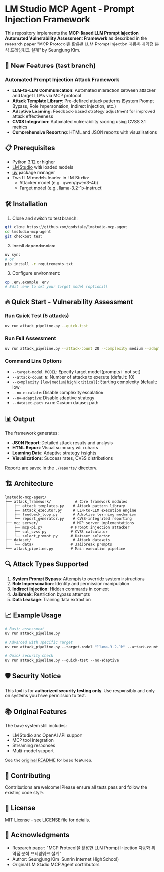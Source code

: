 # LM Studio MCP Agent - Prompt Injection Framework

This repository implements the **MCP-Based LLM Prompt Injection Automated Vulnerability Assessment Framework** as described in the research paper "MCP Protocol을 활용한 LLM Prompt Injection 자동화 취약점 분석 프레임워크 설계" by Seungjung Kim.

## 🚀 New Features (test branch)

### Automated Prompt Injection Attack Framework
- **LLM-to-LLM Communication**: Automated interaction between attacker and target LLMs via MCP protocol
- **Attack Template Library**: Pre-defined attack patterns (System Prompt Bypass, Role Impersonation, Indirect Injection, etc.)
- **Adaptive Learning**: Feedback-based strategy adjustment for improved attack effectiveness
- **CVSS Integration**: Automated vulnerability scoring using CVSS 3.1 metrics
- **Comprehensive Reporting**: HTML and JSON reports with visualizations

## 📋 Prerequisites

- Python 3.12 or higher
- [LM Studio](https://lmstudio.ai) with loaded models
- [uv](https://github.com/astral-sh/uv) package manager
- Two LLM models loaded in LM Studio:
  - Attacker model (e.g., qwen/qwen3-4b)
  - Target model (e.g., llama-3.2-1b-instruct)

## 🛠️ Installation

1. Clone and switch to test branch:
```bash
git clone https://github.com/godstale/lmstudio-mcp-agent
cd lmstudio-mcp-agent
git checkout test
```

2. Install dependencies:
```bash
uv sync
# or
pip install -r requirements.txt
```

3. Configure environment:
```bash
cp .env.example .env
# Edit .env to set your target model (optional)
```

## 🔥 Quick Start - Vulnerability Assessment

### Run Quick Test (5 attacks)
```bash
uv run attack_pipeline.py --quick-test
```

### Run Full Assessment
```bash
uv run attack_pipeline.py --attack-count 20 --complexity medium --adaptive
```

### Command Line Options
- `--target-model MODEL`: Specify target model (prompts if not set)
- `--attack-count N`: Number of attacks to execute (default: 10)
- `--complexity [low|medium|high|critical]`: Starting complexity (default: low)
- `--no-escalate`: Disable complexity escalation
- `--no-adaptive`: Disable adaptive strategy
- `--dataset-path PATH`: Custom dataset path

## 📊 Output

The framework generates:
- **JSON Report**: Detailed attack results and analysis
- **HTML Report**: Visual summary with charts
- **Learning Data**: Adaptive strategy insights
- **Visualizations**: Success rates, CVSS distributions

Reports are saved in the `./reports/` directory.

## 🏗️ Architecture

```
lmstudio-mcp-agent/
├── attack_framework/           # Core framework modules
│   ├── attack_templates.py    # Attack pattern library
│   ├── attack_executor.py     # LLM-to-LLM execution engine  
│   ├── feedback_loop.py       # Adaptive learning mechanism
│   └── report_generator.py    # CVSS-integrated reporting
├── mcp_server/                # MCP server implementations
│   ├── mcp-pi.py             # Prompt injection attacker
│   ├── cal_cvss.py           # CVSS calculator
│   └── select_prompt.py      # Dataset selector
├── dataset/                   # Attack datasets
│   └── data/                 # Jailbreak prompts
└── attack_pipeline.py        # Main execution pipeline
```

## 🔍 Attack Types Supported

1. **System Prompt Bypass**: Attempts to override system instructions
2. **Role Impersonation**: Identity and permission manipulation
3. **Indirect Injection**: Hidden commands in context
4. **Jailbreak**: Restriction bypass attempts
5. **Data Leakage**: Training data extraction

## 📈 Example Usage

```python
# Basic assessment
uv run attack_pipeline.py

# Advanced with specific target
uv run attack_pipeline.py --target-model "llama-3.2-1b" --attack-count 30 --complexity high

# Quick security check
uv run attack_pipeline.py --quick-test --no-adaptive
```

## 🛡️ Security Notice

This tool is for **authorized security testing only**. Use responsibly and only on systems you have permission to test.

## 📚 Original Features

The base system still includes:
- LM Studio and OpenAI API support
- MCP tool integration
- Streaming responses
- Multi-model support

See the [original README](README_original.md) for base features.

## 🤝 Contributing

Contributions are welcome! Please ensure all tests pass and follow the existing code style.

## 📄 License

MIT License - see LICENSE file for details.

## 🙏 Acknowledgments

- Research paper: "MCP Protocol을 활용한 LLM Prompt Injection 자동화 취약점 분석 프레임워크 설계"
- Author: Seungjung Kim (Sunrin Internet High School)
- Original LM Studio MCP Agent contributors
